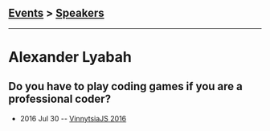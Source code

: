 ## [Events](../README.md) > [Speakers](../speakers.md)
---

# Alexander Lyabah

## Do you have to play coding games if you are a professional coder?
- 2016 Jul 30 -- [VinnytsiaJS 2016](https://www.youtube.com/watch?v=aMWg4FgmfYI)    
